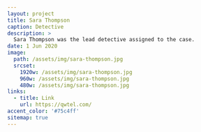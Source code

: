 ```yaml
---
layout: project
title: Sara Thompson
caption: Detective
description: >
  Sara Thompson was the lead detective assigned to the case.
date: 1 Jun 2020
image: 
  path: /assets/img/sara-thompson.jpg
  srcset: 
    1920w: /assets/img/sara-thompson.jpg
    960w: /assets/img/sara-thompson.jpg
    480w: /assets/img/sara-thompson.jpg
links:
  - title: Link
    url: https://qwtel.com/
accent_color: '#75c4ff'
sitemap: true
---
```

